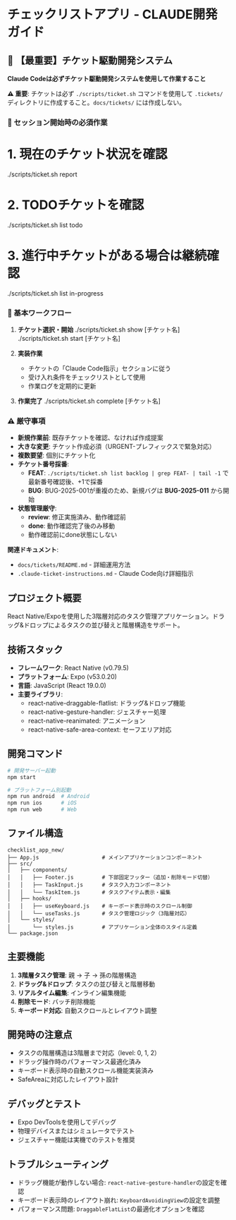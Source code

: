 # チェックリストアプリ - CLAUDE開発ガイド

## 🎫 【最重要】チケット駆動開発システム

**Claude Codeは必ずチケット駆動開発システムを使用して作業すること**

**⚠️ 重要**: チケットは必ず `./scripts/ticket.sh` コマンドを使用して `.tickets/` ディレクトリに作成すること。`docs/tickets/` には作成しない。

### 📌 セッション開始時の必須作業

# 1. 現在のチケット状況を確認
./scripts/ticket.sh report

# 2. TODOチケットを確認  
./scripts/ticket.sh list todo

# 3. 進行中チケットがある場合は継続確認
./scripts/ticket.sh list in-progress

### 🔄 基本ワークフロー

1. **チケット選択・開始**
   ./scripts/ticket.sh show [チケット名]
   ./scripts/ticket.sh start [チケット名]

2. **実装作業**
   - チケットの「Claude Code指示」セクションに従う
   - 受け入れ条件をチェックリストとして使用
   - 作業ログを定期的に更新

3. **作業完了**
   ./scripts/ticket.sh complete [チケット名]

### ⚠️ 厳守事項
- **新規作業前**: 既存チケットを確認、なければ作成提案
- **大きな変更**: チケット作成必須（URGENT-プレフィックスで緊急対応）
- **複数要望**: 個別にチケット化
- **チケット番号採番**: 
  - **FEAT**: `./scripts/ticket.sh list backlog | grep FEAT- | tail -1` で最新番号確認後、+1で採番
  - **BUG**: BUG-2025-001が重複のため、新規バグは **BUG-2025-011** から開始
- **状態管理厳守**: 
  - **review**: 修正実施済み、動作確認前
  - **done**: 動作確認完了後のみ移動
  - 動作確認前にdone状態にしない

**関連ドキュメント**: 
- `docs/tickets/README.md` - 詳細運用方法
- `.claude-ticket-instructions.md` - Claude Code向け詳細指示

## プロジェクト概要
React Native/Expoを使用した3階層対応のタスク管理アプリケーション。ドラッグ&ドロップによるタスクの並び替えと階層構造をサポート。

## 技術スタック
- **フレームワーク**: React Native (v0.79.5)
- **プラットフォーム**: Expo (v53.0.20)
- **言語**: JavaScript (React 19.0.0)
- **主要ライブラリ**:
  - react-native-draggable-flatlist: ドラッグ&ドロップ機能
  - react-native-gesture-handler: ジェスチャー処理
  - react-native-reanimated: アニメーション
  - react-native-safe-area-context: セーフエリア対応

## 開発コマンド
```bash
# 開発サーバー起動
npm start

# プラットフォーム別起動
npm run android  # Android
npm run ios      # iOS  
npm run web      # Web
```

## ファイル構造
```
checklist_app_new/
├── App.js                    # メインアプリケーションコンポーネント
├── src/
│   ├── components/
│   │   ├── Footer.js         # 下部固定フッター（追加・削除モード切替）
│   │   ├── TaskInput.js      # タスク入力コンポーネント
│   │   └── TaskItem.js       # タスクアイテム表示・編集
│   ├── hooks/
│   │   ├── useKeyboard.js    # キーボード表示時のスクロール制御
│   │   └── useTasks.js       # タスク管理ロジック（3階層対応）
│   └── styles/
│       └── styles.js         # アプリケーション全体のスタイル定義
└── package.json
```

## 主要機能
1. **3階層タスク管理**: 親 → 子 → 孫の階層構造
2. **ドラッグ&ドロップ**: タスクの並び替えと階層移動
3. **リアルタイム編集**: インライン編集機能
4. **削除モード**: バッチ削除機能
5. **キーボード対応**: 自動スクロールとレイアウト調整

## 開発時の注意点
- タスクの階層構造は3階層まで対応（level: 0, 1, 2）
- ドラッグ操作時のパフォーマンス最適化済み
- キーボード表示時の自動スクロール機能実装済み
- SafeAreaに対応したレイアウト設計

## デバッグとテスト
- Expo DevToolsを使用してデバッグ
- 物理デバイスまたはシミュレータでテスト
- ジェスチャー機能は実機でのテストを推奨

## トラブルシューティング
- ドラッグ機能が動作しない場合: `react-native-gesture-handler`の設定を確認
- キーボード表示時のレイアウト崩れ: `KeyboardAvoidingView`の設定を調整
- パフォーマンス問題: `DraggableFlatList`の最適化オプションを確認